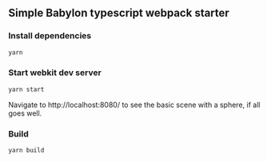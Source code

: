 ## Simple Babylon typescript webpack starter ##

### Install dependencies ### 
``` sh
yarn
```

### Start webkit dev server ###
``` sh
yarn start
```
Navigate to http://localhost:8080/ to see the basic scene with a sphere, if all goes well.

### Build ###
``` sh
yarn build
```
